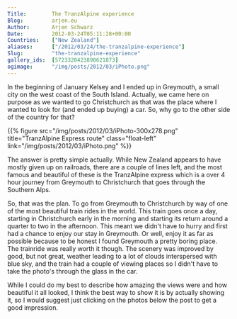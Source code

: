 ```yaml
---
Title:        The TranzAlpine experience
Blog:         arjen.eu  
Author:       Arjen Schwarz  
Date:         2012-03-24T05:11:28+00:00
Countries:    ["New Zealand"]
aliases:      ["/2012/03/24/the-tranzalpine-experience"]
Slug:         "the-tranzalpine-experience"
gallery_ids:  [5723320423890621873]
ogimage:      "/img/posts/2012/03/iPhoto.png"
---
```

In the beginning of January Kelsey and I ended up in Greymouth, a small city on the west coast of the South Island. Actually, we came here on purpose as we wanted to go Christchurch as that was the place where I wanted to look for (and ended up buying) a car. So, why go to the other side of the country for that?

{{% figure src="/img/posts/2012/03/iPhoto-300x278.png" title="TranzAlpine Express route" class="float-left" link="/img/posts/2012/03/iPhoto.png" %}}

The answer is pretty simple actually. While New Zealand appears to have mostly given up on railroads, there are a couple of lines left, and the most famous and beautiful of these is the TranzAlpine express which is a over 4 hour journey from Greymouth to Christchurch that goes through the Southern Alps.

So, that was the plan. To go from Greymouth to Christchurch by way of one of the most beautiful train rides in the world. This train goes once a day, starting in Christchurch early in the morning and starting its return around a quarter to two in the afternoon. This meant we didn't have to hurry and first had a chance to enjoy our stay in Greymouth. Or well, enjoy it as far as possible because to be honest I found Greymouth a pretty boring place.   
The trainride was really worth it though. The scenery was improved by good, but not great, weather leading to a lot of clouds interspersed with blue sky, and the train had a couple of viewing places so I didn't have to take the photo's through the glass in the car.

While I could do my best to describe how amazing the views were and how beautiful it all looked, I think the best way to show it is by actually showing it, so I would suggest just clicking on the photos below the post to get a good impression.
